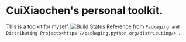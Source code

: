 CuiXiaochen's personal toolkit.
===============================
This is a toolkit for myself. [![Build Status](https://travis-ci.org/XiaochenCui/cxctools.svg?branch=master)](https://travis-ci.org/XiaochenCui/cxctools)
Reference from `Packaging and Distributing Projects<https://packaging.python.org/distributing/>`_.